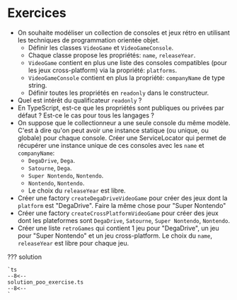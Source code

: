 # Exercices

-   On souhaite modéliser un collection de consoles et jeux rétro en utilisant les techniques de programmation orientée objet.
    -   Définir les classes `VideoGame` et `VideoGameConsole`.
    -   Chaque classe propose les propriétés: `name`, `releaseYear`.
    -   `VideoGame` contient en plus une liste des consoles compatibles (pour les jeux cross-platform) via la propriété: `platforms`.
    -   `VideoGameConsole` contient en plus la propriété: `companyName` de type string.
    -   Définir toutes les propriétés en `readonly` dans le constructeur.
-   Quel est intérêt du qualificateur `readonly` ?
-   En TypeScript, est-ce que les propriétés sont publiques ou privées par défaut ? Est-ce le cas pour tous les langages ?
-   On suppose que le collectionneur a une seule console du même modèle. C'est à dire qu'on peut avoir une instance statique (ou unique, ou globale) pour chaque console. Créer une ServiceLocator qui permet de récupérer une instance unique de ces consoles avec les `name` et `companyName`:
    -   `DegaDrive`, `Dega`.
    -   `Satourne`, `Dega`.
    -   `Super Nontendo`, `Nontendo`.
    -   `Nontendo`, `Nontendo`.
    -   Le choix du `releaseYear` est libre.
-   Créer une factory `createDegaDriveVideoGame` pour créer des jeux dont la `platform` est "DegaDrive". Faire la même chose pour "Super Nontendo"
-   Créer une factory `createCrossPlatformVideoGame` pour créer des jeux dont les plateformes sont `DegaDrive`, `Satourne`, `Super Nontendo`, `Nontendo`.
-   Créer une liste `retroGames` qui contient 1 jeu pour "DegaDrive", un jeu pour "Super Nontendo" et un jeu cross-platform. Le choix du `name`, `releaseYear` est libre pour chaque jeu.

??? solution

    `ts
    --8<--
    solution_poo_exercise.ts
    --8<--
    `
